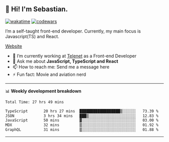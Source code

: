 ## 👋 Hi! I'm Sebastian.

[![wakatime](https://wakatime.com/badge/user/df0036c6-328a-4a39-be9b-e49417ed22a1.svg)](https://wakatime.com/@df0036c6-328a-4a39-be9b-e49417ed22a1)
[![codewars](https://www.codewars.com/users/sebavuye/badges/small)](https://www.codewars.com/users/sebavuye)

I’m a self-taught front-end developer. Currently, my main focus is Javascript(TS) and React.

[Website](https://sebastianvuye.be)

- 🔭 I’m currently working at [Telenet](https://telenet.be/) as a Front-end Developer
- 💬 Ask me about **JavaScript, TypeScript and React**
- 📫 How to reach me: Send me a message here
- ⚡ Fun fact: Movie and aviation nerd

-------

📊 **Weekly development breakdown**

<!--START_SECTION:waka-->

```txt
Total Time: 27 hrs 49 mins

TypeScript       20 hrs 27 mins  ██████████████████▒░░░░░░   73.39 %
JSON             3 hrs 34 mins   ███▒░░░░░░░░░░░░░░░░░░░░░   12.83 %
JavaScript       50 mins         ▓░░░░░░░░░░░░░░░░░░░░░░░░   03.00 %
MDX              32 mins         ▒░░░░░░░░░░░░░░░░░░░░░░░░   01.92 %
GraphQL          31 mins         ▒░░░░░░░░░░░░░░░░░░░░░░░░   01.88 %
```

<!--END_SECTION:waka-->
-------
